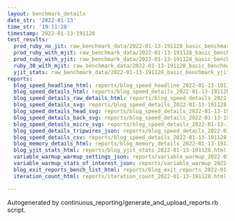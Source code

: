 ```yaml
---
layout: benchmark_details
date_str: '2022-01-13'
time_str: '19:11:28'
timestamp: 2022-01-13-191128
test_results:
  prod_ruby_no_jit: raw_benchmark_data/2022-01-13-191128_basic_benchmark_prod_ruby_no_jit.json
  prod_ruby_with_mjit: raw_benchmark_data/2022-01-13-191128_basic_benchmark_prod_ruby_with_mjit.json
  prod_ruby_with_yjit: raw_benchmark_data/2022-01-13-191128_basic_benchmark_prod_ruby_with_yjit.json
  ruby_30_with_mjit: raw_benchmark_data/2022-01-13-191128_basic_benchmark_ruby_30_with_mjit.json
  yjit_stats: raw_benchmark_data/2022-01-13-191128_basic_benchmark_yjit_stats.json
reports:
  blog_speed_headline_html: reports/blog_speed_headline_2022-01-13-191128.html
  blog_speed_details_html: reports/blog_speed_details_2022-01-13-191128.html
  blog_speed_details_raw_details_html: reports/blog_speed_details_2022-01-13-191128.raw_details.html
  blog_speed_details_svg: reports/blog_speed_details_2022-01-13-191128.svg
  blog_speed_details_head_svg: reports/blog_speed_details_2022-01-13-191128.head.svg
  blog_speed_details_back_svg: reports/blog_speed_details_2022-01-13-191128.back.svg
  blog_speed_details_micro_svg: reports/blog_speed_details_2022-01-13-191128.micro.svg
  blog_speed_details_tripwires_json: reports/blog_speed_details_2022-01-13-191128.tripwires.json
  blog_speed_details_csv: reports/blog_speed_details_2022-01-13-191128.csv
  blog_memory_details_html: reports/blog_memory_details_2022-01-13-191128.html
  blog_yjit_stats_html: reports/blog_yjit_stats_2022-01-13-191128.html
  variable_warmup_warmup_settings_json: reports/variable_warmup_2022-01-13-191128.warmup_settings.json
  variable_warmup_stats_of_interest_json: reports/variable_warmup_2022-01-13-191128.stats_of_interest.json
  blog_exit_reports_bench_list_html: reports/blog_exit_reports_2022-01-13-191128.bench_list.html
  iteration_count_html: reports/iteration_count_2022-01-13-191128.html

---
```

Autogenerated by continuous_reporting/generate_and_upload_reports.rb script.
